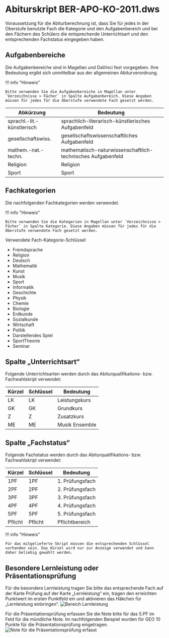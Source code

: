 # Abiturskript BER-APO-KO-2011.dws

Voraussetzung für die Abiturberechnung ist, dass Sie für jedes in der Oberstufe benutzte Fach die Kategorie und den Aufgabenbereich und bei den Fächern des Schülers die entsprechende Unterrichtsart und den entsprechenden Fachstatus eingegeben haben.

## Aufgabenbereiche

Die Aufgabenbereiche sind in Magellan und DaVinci fest vorgegeben. Ihre Bedeutung ergibt sich unmittelbar aus der allgemeinen Abiturverordnung.

!!! info "Hinweis"

    Bitte verwenden Sie die Aufgabenbereiche in Magellan unter `Verzeichnisse > Fächer` in Spalte Aufgabenbereich. Diese Angaben müssen für jedes für die Oberstufe verwendete Fach gesetzt werden.

Abkürzung |Bedeutung
--|--
sprachl.-lit.-künstlerisch| sprachlich-literarisch-künstlerisches Aufgabenfeld
gesellschaftswiss. |gesellschaftswissenschaftliches Aufgabenfeld
mathem.-nat.-techn.| mathematisch-naturwissenschaftlich-technisches Aufgabenfeld
Religion |Religion
Sport |Sport

## Fachkategorien

Die nachfolgenden Fachkategorien werden verwendet.

!!! info "Hinweis"

    Bitte verwenden Sie die Kategorien in Magellan unter `Verzeichnisse > Fächer` in Spalte Kategorie. Diese Angaben müssen für jedes für die Oberstufe verwendete Fach gesetzt werden.

Verwendete Fach-Kategorie-Schlüssel

* Fremdsprache
* Religion
* Deutsch
* Mathematik
* Kunst
* Musik
* Sport
* Informatik
* Geschichte
* Physik
* Chemie
* Biologie
* Erdkunde
* Sozialkunde
* Wirtschaft
* Politik
* Darstellendes Spiel
* SportTheorie
* Seminar

## Spalte „Unterrichtsart“

Folgende Unterrichtsarten werden durch das Abiturqualifikations- bzw. Fachwahlskript verwendet:

Kürzel| Schlüssel |Bedeutung
--|--|--
LK |LK |Leistungskurs
GK |GK| Grundkurs
Z |Z| Zusatzkurs
ME |ME| Musik Ensemble

## Spalte „Fachstatus“

Folgende Fachstatus werden durch das Abiturqualifikations- bzw. Fachwahlskript verwendet:

Kürzel| Schlüssel |Bedeutung
--|--|--
1PF |1PF| 1. Prüfungsfach
2PF |2PF| 2. Prüfungsfach
3PF |3PF| 3. Prüfungsfach
4PF |4PF| 4. Prüfungsfach
5PF |5PF| 5. Prüfungsfach
Pflicht|Pflicht|Pflichtbereich

!!! info "Hinweis"

    Für das mitgelieferte Skript müssen die entsprechenden Schlüssel vorhanden sein. Das Kürzel wird nur zur Anzeige verwendet und kann daher beliebig gewählt werden.

## Besondere Lernleistung oder Präsentationsprüfung

Für die besondere Lernleistung tragen Sie bitte das entsprechende Fach auf der Karte Prüfung auf der Karte „Lernleistung“ ein, tragen den erreichten Punktwert im ersten Punktfeld ein und aktivieren das Häkchen für „Lernleistung einbringen“.
![Bereich Lernleistung](/assets/images/berlin/oberstufe/oberstufe2.png)


Für die Präsentationsprüfung erfassen Sie die Note bitte für das 5.PF im Feld für die mündliche Note. Im nachfolgenden Beispiel wurden für GEO 10 Punkte für die Präsentationsprüfung eingetragen.
![Note für die Präsentationsprüfung erfasst](/assets/images/berlin/oberstufe/oberstufe3.png)
